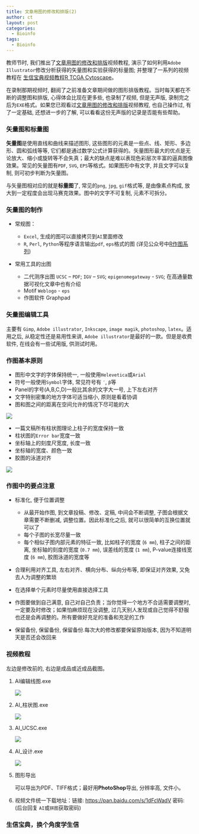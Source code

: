 ```yaml
---
title: 文章用图的修改和排版(2)
author: ct
layout: post
categories:
  - Bioinfo
tags:
  - Bioinfo
---
```


教师节时, 我们推出了[文章用图的修改和排版](http://mp.weixin.qq.com/s/IJNyhinakY0lSXgCN7b9ug)视频教程, 演示了如何利用`Adobe Illustrator`修改分析获得的矢量图和实验获得的标量图; 并整理了一系列的视频教程在 [生信宝典视频教程R TCGA Cytoscape](http://mp.weixin.qq.com/s/C4EBufEtFF6bhBKrH8NXng)。

在录制那期视频时, 翻阅了之前准备文章期间做的图形排版教程。当时每天都在不断的调整图和排版, 心得体会比现在更多些, 也录制了视频, 但是无声版, 录制完之后为`EXE`格式。如果您已观看过[文章用图的修改和排版](http://mp.weixin.qq.com/s/IJNyhinakY0lSXgCN7b9ug)视频教程, 也自己操作过, 有了一定基础, 还想进一步的了解, 可以看看这份无声版的记录是否能有些帮助。

### 矢量图和标量图

**矢量图**是使用直线和曲线来描述图形, 这些图形的元素是一些点、线、矩形、多边形、圆和弧线等等, 它们都是通过数学公式计算获得的。矢量图形最大的优点是无论放大、缩小或旋转等不会失真；最大的缺点是难以表现色彩层次丰富的逼真图像效果。常见的矢量图有`PDF`, `SVG`, `EPS`等格式。如果图形中有文字, 并且文字可以复制, 则可初步判断为矢量图。

与矢量图相对应的就是**标量图**了, 常见的`png`, `jpg`, `gif`格式等, 是由像素点构成, 放大到一定程度会出现马赛克效果。图中的文字不可复制, 元素不可拆分。

### 矢量图的制作

* 常规图：
    * `Excel`, 生成的图可以直接拷贝到`AI`里面修改
    * `R`, `Perl`, `Python`等程序语言输出`pdf`, `eps`格式的图 (详见公众号中[R作图系列](http://mp.weixin.qq.com/s/zUS5dSa6cAQqR48XVJrt-g))

* 常用工具的出图
    * 二代测序出图  `UCSC` – `PDF`; `IGV` – `SVG`; `epigenomegateway` - `SVG`; 在高通量数据可视化文章中也有介绍
    * Motif   `Weblogo` - `eps` 
    * 作图软件 Graphpad


	
### 矢量图编辑工具

主要有 `Gimp`, `Adobe illustrator`, `Inkscape`, `image magik`, `photoshop`, `latex`。适用之后, 从稳定性还是易用性来讲, `Adobe illustrator`是最好的一款。但是是收费软件, 在线会有一些试用版, 供测试时用。


### 作图基本原则

* 图形中文字的字体保持统一, 一般使用`Helevetica`或`Arial`
* 符号一般使用`Symbol`字体, 常见符号有 `′`, `β`等
* Panel的字号(A,B,C,D)一般比其余的文字大一号, 上下左右对齐
* 文字特别密集的地方字体可适当缩小, 原则是看着协调
* 图和图之间的距离在空间允许的情况下尽可能的大

![](http://blog.genesino.com/images/articlePic2nd_1.png)

* 一篇文稿所有柱状图理论上柱子的宽度保持一致
* 柱状图的`Error bar`宽度一致
* 坐标轴上的刻度尺宽度, 长度一致
* 坐标轴的宽度、颜色一致
* 胶图的泳道对齐

![](http://blog.genesino.com/images/articlePic2nd_2.png)

### 作图中的要点注意

* 标准化, 便于位置调整
    * 从最开始作图, 到文章投稿、修改、定稿, 中间会不断调整, 子图会根据文章需要不断删减, 调整位置。因此标准化之后, 就可以很简单的互换位置就可以了
    * 每个子图的长宽尽量一致
    * 每个相似子图内部元素的特征一致, 比如柱子的宽度 (`6 mm`), 柱子之间的距离, 坐标轴的刻度的宽度 (`0.7 mm`), 误差线的宽度 (`1 mm`), P-value连接线宽度 (`6 mm`), 胶图泳道的宽度等

* 合理利用对齐工具, 左右对齐、横向分布、纵向分布等, 即保证对齐效果, 又免去人为调整的繁琐
* 在选择单个元素时尽量使用直接选择工具
* 作图要做到自己满意, 自己对自己负责；当你觉得一个地方不合适需要调整时, 一定要及时修改；如果怕麻烦现在没调整, 过几天别人发现或自己觉得不舒服也还是会再调整的。所有要做好充足的准备和充足的工作
* 保留备份, 保留备份, 保留备份.每次大的修改都要保留原始版本, 因为不知道明天是否还会改回来


### 视频教程

左边是修改前的, 右边是成品或近成品截图。

1. AI编辑线图.exe

   ![](http://blog.genesino.com/images/articlePic2nd_3_line.png)

2. AI_柱状图.exe

   ![](http://blog.genesino.com/images/articlePic2nd_4_bar.png)

3. AI_UCSC.exe

   ![](http://blog.genesino.com/images/articlePic2nd_5_ucsc.png)

4. AI_设计.exe

   ![](http://blog.genesino.com/images/articlePic2nd_6_model.png)

5. 图形导出

   可以导出为PDF、TIFF格式；最好用**PhotoShop**导出, 分辨率高, 文件小。

6. 视频文件统一下载地址：链接: <https://pan.baidu.com/s/1dFcWadV> 密码: (后台回复 `AI`或`拼图`获取密码)

### 生信宝典，换个角度学生信



